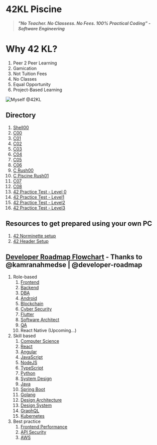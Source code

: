 # 42KL Piscine

> ***"No Teacher. No Classess. No Fees. 100% Practical Coding" - Software Engineering***

# Why 42 KL?
1. Peer 2 Peer Learning
2. Gamication
3. Not Tuition Fees
4. No Classes
5. Equal Opportunity
6. Project-Based Learning

![Myself @42KL](https://i.imgur.com/6to9ib1.jpg)

## Directory

1. [Shell00](https://github.com/yclim95/42KL_Piscine/tree/master/Shell00)
2. [C00](https://github.com/yclim95/42KL_Piscine/tree/master/C00)
3. [C01](https://github.com/yclim95/42KL_Piscine/tree/master/C01)
4. [C02](https://github.com/yclim95/42KL_Piscine/tree/master/C02)
5. [C03](https://github.com/yclim95/42KL_Piscine/tree/master/C03)
6. [C04](https://github.com/yclim95/42KL_Piscine/tree/master/C04)
7. [C05](https://github.com/yclim95/42KL_Piscine/tree/master/C05)
8. [C06](https://github.com/yclim95/42KL_Piscine/tree/master/C06)
9. [C Rush00](https://github.com/yclim95/42KL_Piscine/tree/master/Crush00)
10. [C Piscine Rush01](https://github.com/yclim95/42KL_Piscine/tree/master/Crush01)
11. [C07](https://github.com/yclim95/42KL_Piscine/tree/master/C07)
12. [C08](https://github.com/yclim95/42KL_Piscine/tree/master/C08)
13. [42 Practice Test - Level 0](https://github.com/yclim95/42KL_Piscine/tree/master/42PracticeTest-Level0)
14. [42 Practice Test - Level1](https://github.com/yclim95/42KL_Piscine/tree/master/42PracticeTest-Level1)
15. [42 Practice Test - Level2](https://github.com/yclim95/42KL_Piscine/tree/master/42PracticeTest-Level2)
16. [42 Practice Test - Level3](https://github.com/yclim95/42KL_Piscine/tree/master/42PracticeTest-Level3)


## Resources to get prepared using your own PC
1. [42 Norminette setup](https://github.com/42School/norminette)
2. [42 Header Setup](https://github.com/42Paris/42header)


## [Developer Roadmap Flowchart](https://roadmap.sh/) -  Thanks to @kamranahmedse | @developer-roadmap
1. Role-based
   1. [Frontend](https://roadmap.sh/frontend)
   2. [Backend](https://roadmap.sh/backend)
   3. [DBA](https://roadmap.sh/postgresql-dba)
   4. [Android](https://roadmap.sh/android)
   5. [Blockchain](https://roadmap.sh/blockchain)
   6. [Cyber Security](https://roadmap.sh/cyber-security)
   7. [Flutter](https://roadmap.sh/flutter)
   8. [Software Architect](https://roadmap.sh/software-architect)
   9. [QA](https://roadmap.sh/qa)
   10. React Native (Upcoming...)
2. Skill based
   1. [Computer Science](https://roadmap.sh/computer-science)
   2. [React](https://roadmap.sh/react)
   3. [Angular](https://roadmap.sh/angular)
   4. [JavaScript](https://roadmap.sh/javascript)
   5. [NodeJS](https://roadmap.sh/nodejs)
   6. [TypeScript](https://roadmap.sh/typescript)
   7. [Python](https://roadmap.sh/python)
   8. [System Design](https://roadmap.sh/system-design)
   9. [Java](https://roadmap.sh/java)
   10. [Spring Boot](https://roadmap.sh/spring-boot)
   11. [Golang](https://roadmap.sh/golang)
   12. [Design Architecture](https://roadmap.sh/software-design-architecture)
   13. [Design System](https://roadmap.sh/design-system)
   14. [GraphQL](https://roadmap.sh/graphql)
   15. [Kubernetes](https://roadmap.sh/kubernetes)
3. Best practice
   1. [Frontend Performance](https://roadmap.sh/best-practices/frontend-performance)
   2. [API Security](https://roadmap.sh/best-practices/api-security)
   3. [AWS](https://roadmap.sh/best-practices/aws)
